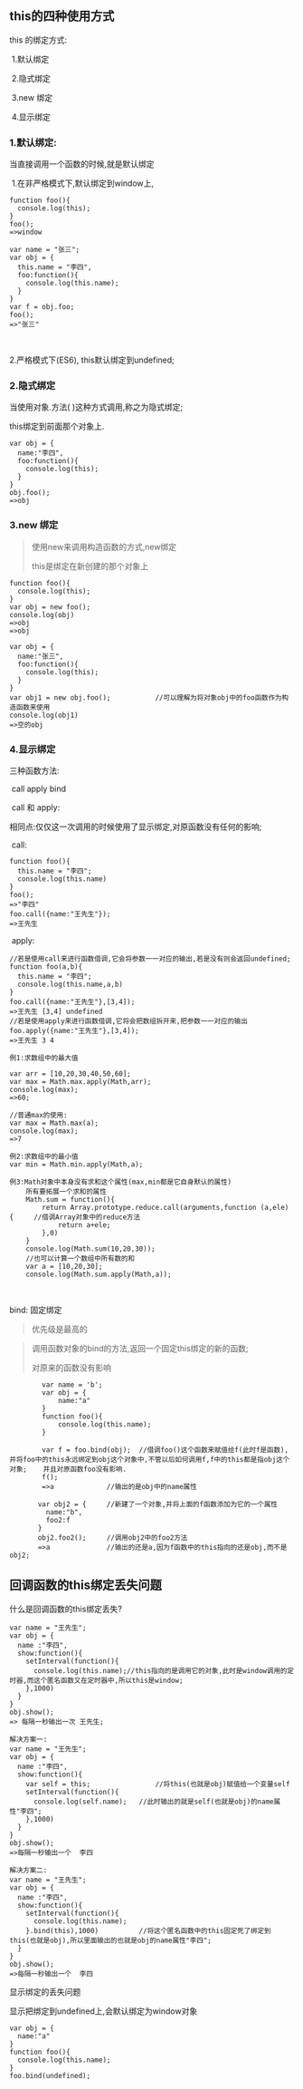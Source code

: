 ## this的四种使用方式

this 的绑定方式:

​	1.默认绑定

​	2.隐式绑定

​	3.new 绑定

​	4.显示绑定



### 1.默认绑定:

当直接调用一个函数的时候,就是默认绑定

​	1.在非严格模式下,默认绑定到window上,

```
function foo(){
  console.log(this);
}
foo();
=>window
```

```
var name = "张三";
var obj = {
  this.name = "李四",
  foo:function(){
    console.log(this.name);
  }
}
var f = obj.foo;
foo();
=>"张三"
```

​	

2.严格模式下(ES6),	this默认绑定到undefined;



### 2.隐式绑定

当使用对象.方法( )这种方式调用,称之为隐式绑定;

this绑定到前面那个对象上.

```
var obj = {
  name:"李四",
  foo:function(){
    console.log(this);
  }
}
obj.foo();
=>obj
```



### 3.new 绑定

> 使用new来调用构造函数的方式,new绑定
>
> this是绑定在新创建的那个对象上

```
function foo(){
  console.log(this);
}
var obj = new foo();
console.log(obj)
=>obj
=>obj
```

```
var obj = {
  name:"张三",
  foo:function(){
    console.log(this);
  }
}
var obj1 = new obj.foo();			//可以理解为将对象obj中的foo函数作为构造函数来使用
console.log(obj1)
=>空的obj
```



### 4.显示绑定

三种函数方法:

​	call	apply    bind

​	call 和 apply:

​	相同点:仅仅这一次调用的时候使用了显示绑定,对原函数没有任何的影响;

​	call:

```
function foo(){
  this.name = "李四";
  console.log(this.name)
}
foo();
=>"李四"
foo.call({name:"王先生"});
=>王先生
```

​	apply:

```
//若是使用call来进行函数借调,它会将参数一一对应的输出,若是没有则会返回undefined;
function foo(a,b){
  this.name = "李四";
  console.log(this.name,a,b)
}
foo.call({name:"王先生"},[3,4]);
=>王先生 [3,4] undefined
//若是使用apply来进行函数借调,它将会把数组拆开来,把参数一一对应的输出
foo.apply({name:"王先生"},[3,4]);
=>王先生 3 4
```

```
例1:求数组中的最大值

var arr = [10,20,30,40,50,60];
var max = Math.max.apply(Math,arr);
console.log(max);
=>60;

//普通max的使用:
var max = Math.max(a);
console.log(max);
=>7

例2:求数组中的最小值
var min = Math.min.apply(Math,a);

例3:Math对象中本身没有求和这个属性(max,min都是它自身默认的属性)
	所有要拓展一个求和的属性
	Math.sum = function(){
        return Array.prototype.reduce.call(arguments,function (a,ele) {		//借调Array对象中的reduce方法
            return a+ele;
        },0)
    }
    console.log(Math.sum(10,20,30));
    //也可以计算一个数组中所有数的和
    var a = [10,20,30];
    console.log(Math.sum.apply(Math,a));
```

​	

bind:	固定绑定

> 优先级是最高的

> 调用函数对象的bind的方法,返回一个固定this绑定的新的函数;
>
> 对原来的函数没有影响

```
		var name = 'b';
		var obj = {
            name:"a"
        }
        function foo(){
            console.log(this.name);
        }
      
        var f = foo.bind(obj);  //借调foo()这个函数来赋值给f(此时f是函数),并将foo中的this永远绑定到obj这个对象中,不管以后如何调用f,f中的this都是指obj这个对象;	并且对原函数foo没有影响.
        f();
        =>a				//输出的是obj中的name属性
        
       var obj2 = {		//新建了一个对象,并将上面的f函数添加为它的一个属性
         name:"b",
         foo2:f
       }
       obj2.foo2();		//调用obj2中的foo2方法
       =>a				//输出的还是a,因为f函数中的this指向的还是obj,而不是obj2;
```



## 回调函数的this绑定丢失问题



什么是回调函数的this绑定丢失?





```
var name = "王先生";
var obj = {
  name :"李四",
  show:function(){
    setInterval(function(){
      console.log(this.name);//this指向的是调用它的对象,此时是window调用的定时器,而这个匿名函数又在定时器中,所以this是window;
    },1000)
  }
}
obj.show();
=> 每隔一秒输出一次 王先生;

解决方案一:
var name = "王先生";
var obj = {
  name :"李四",
  show:function(){
    var self = this;				//将this(也就是obj)赋值给一个变量self			
    setInterval(function(){
      console.log(self.name);	//此时输出的就是self(也就是obj)的name属性"李四";
    },1000)
  }
}
obj.show();
=>每隔一秒输出一个  李四

解决方案二:
var name = "王先生";
var obj = {
  name :"李四",
  show:function(){
    setInterval(function(){
      console.log(this.name);
    }.bind(this),1000)			//将这个匿名函数中的this固定死了绑定到this(也就是obj),所以里面输出的也就是obj的name属性"李四";
  }
}
obj.show();
=>每隔一秒输出一个  李四
```



显示绑定的丢失问题

显示把绑定到undefined上,会默认绑定为window对象

```
var obj = {
  name:"a"
}
function foo(){
  console.log(this.name);
}
foo.bind(undefined);
```